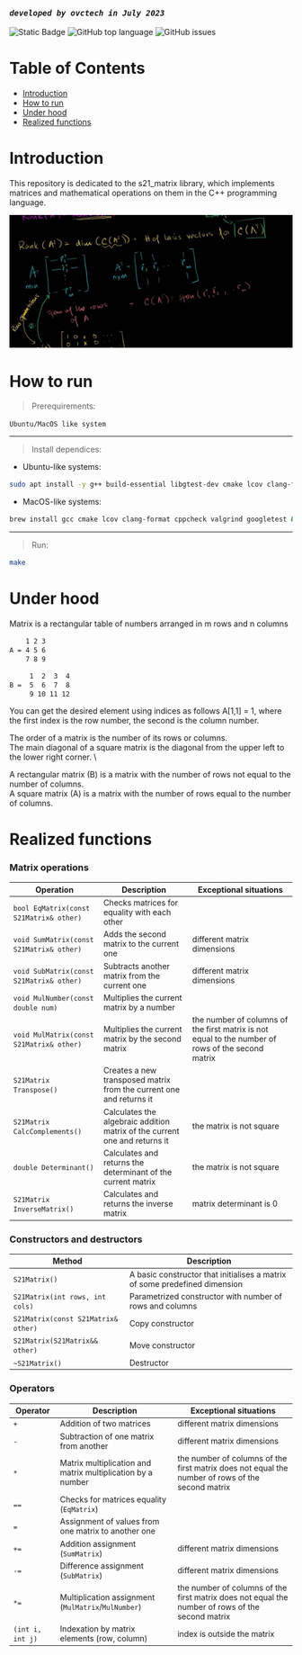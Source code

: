 ### *```developed by ovctech in July 2023```*
![Static Badge](https://img.shields.io/badge/ovctech-github
)
![GitHub top language](https://img.shields.io/github/languages/top/ovctech/matrix)
![GitHub issues](https://img.shields.io/github/issues/ovctech/matrix)


# Table of Contents

- [Introduction](#introduction)
- [How to run](#how-to-run)
- [Under hood](#under-hood)
- [Realized functions](#realized-functions)

# Introduction


This repository is dedicated to the s21_matrix library, which implements matrices and mathematical operations on them in the C++ programming language.

![plot](./templates/s21_matrix.jpg)


# How to run

> Prerequirements:

```Ubuntu/MacOS like system```
___


> Install dependices:

* Ubuntu-like systems:
```bash
sudo apt install -y g++ build-essential libgtest-dev cmake lcov clang-format cppcheck valgrind && cd /usr/src/googletest && sudo cmake . && sudo make && sudo cp lib/*.a /usr/lib && cd -
```

* MacOS-like systems:
```bash
brew install gcc cmake lcov clang-format cppcheck valgrind googletest && cd /usr/local/Cellar/googletest/*/lib && sudo cp *.a /usr/local/lib && cd -
```
___
> Run:
```bash
make
```


# Under hood


Matrix is a rectangular table of numbers arranged in m rows and n columns

```
    1 2 3
A = 4 5 6
    7 8 9
```

```
     1  2  3  4
В =  5  6  7  8
     9 10 11 12
```

You can get the desired element using indices as follows A[1,1] = 1, where the first index is the row number, the second is the column number.

The order of a matrix is the number of its rows or columns. \
The main diagonal of a square matrix is the diagonal from the upper left to the lower right corner. \

A rectangular matrix (B) is a matrix with the number of rows not equal to the number of columns. \
A square matrix (A) is a matrix with the number of rows equal to the number of columns.

# Realized functions

### Matrix operations

| Operation | Description | Exceptional situations |
| ----------- | ----------- | ----------- |
| `bool EqMatrix(const S21Matrix& other)` | Checks matrices for equality with each other |  |
| `void SumMatrix(const S21Matrix& other)` | Adds the second matrix to the current one | different matrix dimensions |
| `void SubMatrix(const S21Matrix& other)` | Subtracts another matrix from the current one | different matrix dimensions |
| `void MulNumber(const double num) ` | Multiplies the current matrix by a number |  |
| `void MulMatrix(const S21Matrix& other)` | Multiplies the current matrix by the second matrix | the number of columns of the first matrix is not equal to the number of rows of the second matrix |
| `S21Matrix Transpose()` | Creates a new transposed matrix from the current one and returns it |  |
| `S21Matrix CalcComplements()` | Calculates the algebraic addition matrix of the current one and returns it | the matrix is not square |
| `double Determinant()` | Calculates and returns the determinant of the current matrix | the matrix is not square |
| `S21Matrix InverseMatrix()` | Calculates and returns the inverse matrix | matrix determinant is 0 |



### Сonstructors and destructors

| Method | Description |
| ----------- | ----------- |
| `S21Matrix()` | A basic constructor that initialises a matrix of some predefined dimension |  
| `S21Matrix(int rows, int cols) ` | Parametrized constructor with number of rows and columns |
| `S21Matrix(const S21Matrix& other)` | Copy constructor |
| `S21Matrix(S21Matrix&& other)` | Move constructor |
| `~S21Matrix()` | Destructor |

### Operators

| Operator | Description | Exceptional situations |
| ----------- | ----------- | ----------- |
| `+`      | Addition of two matrices | different matrix dimensions |
| `-`   | Subtraction of one matrix from another | different matrix dimensions |
| `*`  | Matrix multiplication and matrix multiplication by a number | the number of columns of the first matrix does not equal the number of rows of the second matrix |
| `==`  | Checks for matrices equality (`EqMatrix`) | |
| `=`  | Assignment of values from one matrix to another one | |
| `+=`  | Addition assignment (`SumMatrix`) | different matrix dimensions |
| `-=`  | Difference assignment (`SubMatrix`) | different matrix dimensions |
| `*=`  | Multiplication assignment (`MulMatrix`/`MulNumber`) | the number of columns of the first matrix does not equal the number of rows of the second matrix |
| `(int i, int j)`  | Indexation by matrix elements (row, column) | index is outside the matrix |
